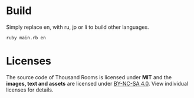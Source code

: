 # Build

Simply replace en, with ru, jp or li to build other languages.

```ruby main.rb en```

# Licenses

The source code of Thousand Rooms is licensed under **MIT** and the **images, text and assets** are licensed under [BY-NC-SA 4.0](https://creativecommons.org/licenses/by-nc-sa/4.0/). View individual licenses for details.
